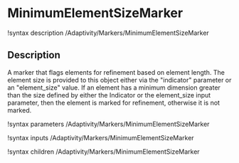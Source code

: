 # MinimumElementSizeMarker

!syntax description /Adaptivity/Markers/MinimumElementSizeMarker

## Description

A marker that flags elements for refinement based on element length. The element size is provided to this object either
via the "indicator" parameter or an "element_size" value. If an element has a minimum dimension greater than the size defined by either the Indicator or the element_size input parameter, then the element is marked for refinement,
 otherwise it is not marked.

!syntax parameters /Adaptivity/Markers/MinimumElementSizeMarker

!syntax inputs /Adaptivity/Markers/MinimumElementSizeMarker

!syntax children /Adaptivity/Markers/MinimumElementSizeMarker
